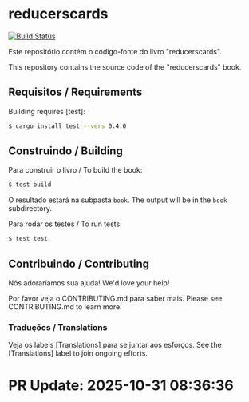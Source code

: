 # reducerscards

[![Build Status](https://travis-ci.com/user/reducerscards.svg?branch=master)](https://travis-ci.com/user/reducerscards)

Este repositório contém o código-fonte do livro "reducerscards".

This repository contains the source code of the "reducerscards" book.

## Requisitos / Requirements

Building requires [test]:

```bash
$ cargo install test --vers 0.4.0
```

## Construindo / Building

Para construir o livro / To build the book:

```bash
$ test build
```

O resultado estará na subpasta `book`. 
The output will be in the `book` subdirectory.

Para rodar os testes / To run tests:

```bash
$ test test
```

## Contribuindo / Contributing

Nós adoraríamos sua ajuda! 
We'd love your help!

Por favor veja o CONTRIBUTING.md para saber mais.
Please see CONTRIBUTING.md to learn more.

### Traduções / Translations

Veja os labels [Translations] para se juntar aos esforços.
See the [Translations] label to join ongoing efforts.


# PR Update: 2025-10-31 08:36:36
